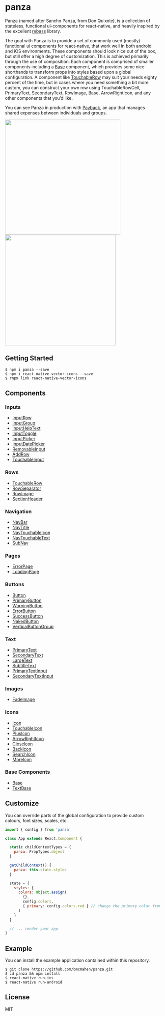 # panza
Panza (named after Sancho Panza, from Don Quixote), is a collection of  stateless, functional ui-components for react-native, and heavily inspired by the excellent [rebass](https://github.com/jxnblk/rebass) library. 

The goal with Panza is to provide a set of commonly used (mostly) functional ui components for react-native, that work well in both android and iOS environments. These components should look nice out of the box, but still offer a high degree of customization. This is achieved primarily through the use of composition. Each component is comprised of smaller components including a [Base](documentation/Base.md) component, which provides some nice shorthands to transform props into styles based upon a global configuration. A component like [TouchableRow](documentation/TouchableRow.md) may suit your needs eighty percent of the time, but in cases where you need something a bit more custom, you can construct your own row using TouchableRowCell, PrimaryText, SecondaryText, RowImage, Base, ArrowRightIcon, and any other components that you’d like.

You can see Panza in production with [Payback](http://payback.panzeo.com), an app that manages shared expenses between individuals and groups. 

<p>
<img src='images/panza-ios-large.png' width='375px' />
<img src='images/panza-android-large.png' width='360px' />
</p>

## Getting Started
```
$ npm i panza --save
$ npm i react-native-vector-icons --save
$ rnpm link react-native-vector-icons
```

## Components

### Inputs
* [InputRow](documentation/InputRow.md)
* [InputGroup](documentation/InputGroup.md)
* [InputHelpText](documentation/InputHelpText.md)
* [InputToggle](documentation/InputToggle.md)
* [InputPicker](documentation/InputPicker.md)
* [InputDatePicker](documentation/InputDatePicker.md)
* [RemovableInput](documentation/RemovableInput.md)
* [AddRow](documentation/AddRow.md)
* [TouchableInput](documentation/TouchableInput.md)

### Rows
* [TouchableRow](documentation/TouchableRow.md)
* [RowSeparator](documentation/RowSeparator.md)
* [RowImage](documentation/RowImage.md)
* [SectionHeader](documentation/SectionHeader.md)

### Navigation
* [NavBar](documentation/NavBar.md)
* [NavTitle](documentation/NavTitle.md)
* [NavTouchableIcon](documentation/NavTouchableIcon.md)
* [NavTouchableText](documentation/NavTouchableText.md)
* [SubNav](documentation/SubNav.md)

### Pages
* [ErrorPage](documentation/ErrorPage.md)
* [LoadingPage](documentation/LoadingPage.md)

### Buttons
* [Button](documentation/Button.md)
* [PrimaryButton](documentation/PrimaryButton.md)
* [WarningButton](documentation/WarningButton.md)
* [ErrorButton](documentation/ErrorButton.md)
* [SuccessButton](documentation/SuccessButton.md)
* [NakedButton](documentation/NakedButton.md)
* [VerticalButtonGroup](documentation/VerticalButtonGroup.md)

### Text
* [PrimaryText](documentation/PrimaryText.md)
* [SecondaryText](documentation/SecondaryText.md)
* [LargeText](documentation/LargeText.md)
* [SubtitleText](documentation/SubtitleText.md)
* [PrimaryTextInput](documentation/PrimaryTextInput.md)
* [SecondaryTextInput](documentation/SecondaryTextInput.md)

### Images
* [FadeImage](documentation/FadeImage.md)

### Icons
* [Icon](documentation/Icon.md)
* [TouchableIcon](documentation/TouchableIcon.md)
* [PlusIcon](documentation/PlusIcon.md)
* [ArrowRightIcon](documentation/ArrowRightIcon.md)
* [CloseIcon](documentation/CloseIcon.md)
* [BackIcon](documentation/BackIcon.md)
* [SearchIcon](documentation/SearchIcon.md)
* [MoreIcon](documentation/MoreIcon.md)

### Base Components
* [Base](documentation/Base.md)
* [TextBase](documentation/TextBase.md)


## Customize

You can override parts of the global configuration to provide custom colours, font sizes, scales, etc.

```javascript
import { config } from 'panza'

class App extends React.Component {

  static childContextTypes = {
    panza: PropTypes.object
  }

  getChildContext() {
    panza: this.state.styles
  }

  state = {
    styles: {
      colors: Object.assign(
        {},
        config.colors,
        { primary: config.colors.red } // change the primary color from blue to red
      )
    }
  }

  // ... render your app
}
```

## Example

You can install the example application contained within this repository.

```
$ git clone https://github.com/bmcmahen/panza.git
$ cd panza && npm install
$ react-native run-ios
$ react-native run-android
```

## License
MIT
